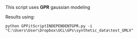 This script uses **GPR** gaussian modeling



Results using:

`python GPFitScriptINDEPENDENTGPR.py -i "C:\Users\User\Dropbox\UCL\GPs\synthetic_data\test_GMLV"`

